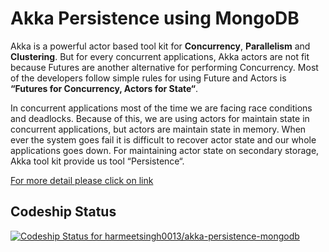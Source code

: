 # Akka Persistence using MongoDB

Akka is a powerful actor based tool kit for **Concurrency**, **Parallelism** and **Clustering**. But for every concurrent applications, Akka actors are not fit because Futures are another alternative for performing Concurrency. Most of the developers follow simple rules for using Future and Actors is **“Futures for Concurrency, Actors for State“**.

In concurrent applications most of the time we are facing race conditions and deadlocks. Because of this, we are using actors for maintain state in concurrent applications, but actors are maintain state in memory. When ever the system goes fail it is difficult to recover actor state and our whole applications goes down. For maintaining actor state on secondary storage, Akka tool kit provide us tool “Persistence“.

[For more detail please click on link](https://blog.knoldus.com/2016/11/21/akka-persistence-using-mongodb-part-i/)

## Codeship Status
[ ![Codeship Status for harmeetsingh0013/akka-persistence-mongodb](https://codeship.com/projects/71c54ab0-9234-0134-8182-1ed83dfd2c37/status?branch=master)](https://codeship.com/projects/186027)
